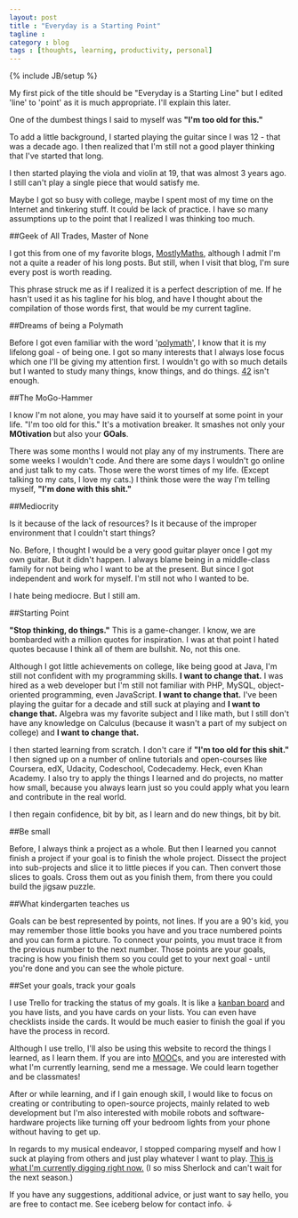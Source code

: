 ```yaml
---
layout: post
title : "Everyday is a Starting Point"
tagline : 
category : blog
tags : [thoughts, learning, productivity, personal]
---
```

{% include JB/setup %}

My first pick of the title should be "Everyday is a Starting Line" but I edited 'line' to 'point' as it is much appropriate. I'll explain this later.

One of the dumbest things I said to myself was **"I'm too old for this."**

To add a little background, I started playing the guitar since I was 12 - that was a decade ago. I then realized that I'm still not a good player thinking that I've started that long.

I then started playing the viola and violin at 19, that was almost 3 years ago. I still can't play a single piece that would satisfy me.

Maybe I got so busy with college, maybe I spent most of my time on the Internet and tinkering stuff. It could be lack of practice. I have so many assumptions up to the point that I realized I was thinking too much.

##Geek of All Trades, Master of None

I got this from one of my favorite blogs, [MostlyMaths](http://www.mostlymaths.net), although I admit I'm not a quite a reader of his long posts. But still, when I visit that blog, I'm sure every post is worth reading.

This phrase struck me as if I realized it is a perfect description of me. If he hasn't used it as his tagline for his blog, and have I thought about the compilation of those words first, that would be my current tagline.

##Dreams of being a Polymath

Before I got even familiar with the word '[polymath](http://en.wikipedia.org/wiki/Polymath)', I know that it is my lifelong goal - of being one. I got so many interests that I always lose focus which one I'll be giving my attention first. I wouldn't go with so much details but I wanted to study many things, know things, and do things. [42](http://en.wikipedia.org/wiki/Phrases_from_The_Hitchhiker's_Guide_to_the_Galaxy) isn't enough.

##The MoGo-Hammer

I know I'm not alone, you may have said it to yourself at some point in your life. "I'm too old for this." It's a motivation breaker. It smashes not only your **MOtivation** but also your **GOals**.

There was some months I would not play any of my instruments. There are some weeks I wouldn't code. And there are some days I wouldn't go online and just talk to my cats. Those were the worst times of my life. (Except talking to my cats, I love my cats.) I think those were the way I'm telling myself, **"I'm done with this shit."**

##Mediocrity

Is it because of the lack of resources? Is it because of the improper environment that I couldn't start things?

No. Before, I thought I would be a very good guitar player once I got my own guitar. But it didn't happen. I always blame being in a middle-class family for not being who I want to be at the present. But since I got independent and work for myself. I'm still not who I wanted to be.

I hate being mediocre. But I still am.

##Starting Point

**"Stop thinking, do things."** This is a game-changer. I know, we are bombarded with a million quotes for inspiration. I was at that point I hated quotes because I think all of them are bullshit. No, not this one.

Although I got little achievements on college, like being good at Java, I'm still not confident with my programming skills. **I want to change that.** I was hired as a web developer but I'm still not familiar with PHP, MySQL, object-oriented programming, even JavaScript. **I want to change that.** I've been playing the guitar for a decade and still suck at playing and **I want to change that.** Algebra was my favorite subject and I like math, but I still don't have any knowledge on Calculus (because it wasn't a part of my subject on college) and **I want to change that.**

I then started learning from scratch. I don't care if **"I'm too old for this shit."** I then signed up on a number of online tutorials and open-courses like Coursera, edX, Udacity, Codeschool, Codecademy. Heck, even Khan Academy. I also try to apply the things I learned and do projects, no matter how small, because you always learn just so you could apply what you learn and contribute in the real world. 

I then regain confidence, bit by bit, as I learn and do new things, bit by bit.

##Be small

Before, I always think a project as a whole. But then I learned you cannot finish a project if your goal is to finish the whole project. Dissect the project into sub-projects and slice it to little pieces if you can. Then convert those slices to goals. Cross them out as you finish them, from there you could build the jigsaw puzzle. 

##What kindergarten teaches us

Goals can be best represented by points, not lines. If you are a 90's kid, you may remember those little books you have and you trace numbered points and you can form a picture. To connect your points, you must trace it from the previous number to the next number. Those points are your goals, tracing is how you finish them so you could get to your next goal - until you're done and you can see the whole picture. 

##Set your goals, track your goals

I use Trello for tracking the status of my goals. It is like a [kanban board](http://en.wikipedia.org/wiki/Kanban_board) and you have lists, and you have cards on your lists. You can even have checklists inside the cards. It would be much easier to finish the goal if you have the process in record.

Although I use trello, I'll also be using this website to record the things I learned, as I learn them. If you are into [MOOC](http://en.wikipedia.org/wiki/Massive_open_online_course)s, and you are interested with what I'm currently learning, send me a message. We could learn together and be classmates!

After or while learning, and if I gain enough skill, I would like to focus on creating or contributing to open-source projects, mainly related to web development but I'm also interested with mobile robots and software-hardware projects like turning off your bedroom lights from your phone without having to get up.

In regards to my musical endeavor, I stopped comparing myself and how I suck at playing from others and just play whatever I want to play. [This is what I'm currently digging right now.](http://www.youtube.com/watch?v=rHDCJmzajQc) (I so miss Sherlock and can't wait for the next season.)

If you have any suggestions, additional advice, or just want to say hello, you are free to contact me. See iceberg below for contact info. &darr;

